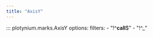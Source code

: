 ```yaml
---
title: "AxisY"
---
```


::: plotynium.marks.AxisY
    options:
        filters:
            - "!^__call__$"
            - "!^_"
